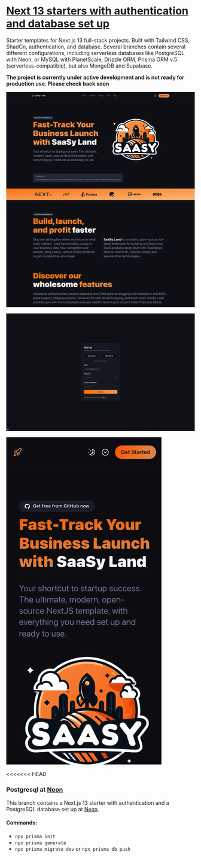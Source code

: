 # [Next 13 starters with authentication and database set up](https://saasyland.com)

Starter templates for Next.js 13 full-stack projects. Built with Tailwind CSS, ShadCn, authentication, and database. Several branches contain several different configurations, including serverless databases like PostgreSQL with Neon, or MySQL with PlanetScale, Drizzle ORM, Prisma ORM v.5 (serverless-compatible), but also MongoDB and Supabase.

**The project is currently under active development and is not ready for production use. Please check back soon**

![public/images/screenshots/screenshot_1](./public/images/screenshots/screenshot_1.png)

![public/images/screenshots/screenshot_2](./public/images/screenshots/screenshot_2.png)

![public/images/screenshots/screenshot_3](./public/images/screenshots/screenshot_3.png)


<<<<<<< HEAD
### Postgresql at [Neon](https://neon.tech)

This branch contains a Next.js 13 starter with authentication and a PostgreSQL database set up at [Neon](https://neon.tech).

#### Commands:

- `npx prisma init`
- `npx prisma generate`
- `npx prisma migrate dev` or `npx prisma db push`